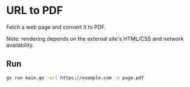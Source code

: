 # URL to PDF

Fetch a web page and convert it to PDF.

Note: rendering depends on the external site's HTML/CSS and network availability.

## Run

```bash
go run main.go -url https://example.com -o page.pdf
```
